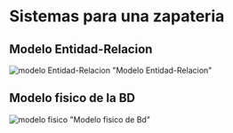 # Sistemas para una zapateria

## Modelo Entidad-Relacion

![modelo Entidad-Relacion](img/bd_zapateria.png) "Modelo Entidad-Relacion"

## Modelo fisico de la BD

![modelo fisico](img/bd_zapateria.png) "Modelo fisico de Bd"